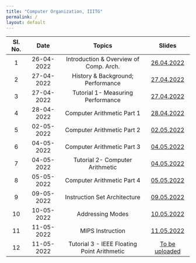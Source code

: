 ```yaml
---
title: "Computer Organization, IIITG"
permalink: /
layout: default
---
```



| Sl. No. | Date    | Topics  | Slides   |
|:---:|:------------:|:-------------------------------------------:|:--------------------------:|
| 1   | 26-04-2022   | Introduction & Overview of Comp. Arch.      | [26.04.2022](https://drive.google.com/file/d/1OTT2f7ZHPYsKctRPWXaJGbbnaZ7aOk7Q/view?usp=sharing)|
| 2   | 27-04-2022   | History & Background; Performance           |  [27.04.2022](https://drive.google.com/file/d/1OvUjXZD7jPp3JEolteK2hdTt8hF7DsBc/view?usp=sharing)|
| 3   | 27-04-2022   | Tutorial 1- Measuring Performance           |  [27.04.2022](https://drive.google.com/file/d/1oz5ENdr1jEoEYtUfdVWlfZpiiFGkTpyt/view?usp=sharing)|
| 4   | 28-04-2022   | Computer Arithmetic Part 1                  |  [28.04.2022](https://drive.google.com/file/d/1mg6j-cIfr-p8D5Xn-aWD06tN_v1Y1jRP/view?usp=sharing)|
| 5   | 02-05-2022   | Computer Arithmetic Part 2                  |  [02.05.2022](https://drive.google.com/file/d/1TaPuCs-61q65sb2OM-W8-xhwDMXo4MeG/view?usp=sharing)|
| 6   | 04-05-2022   | Computer Arithmetic Part 3                  |  [04.05.2022](https://drive.google.com/file/d/1dFDUL743jYgJIO2UhAICQ2DZdxWGcXeo/view?usp=sharing)|
| 7   | 04-05-2022   | Tutorial 2- Computer Arithmetic             |  [04.05.2022](https://drive.google.com/file/d/1hT5TV3FF6Vp67eeZTv_4Nws-1pDzN1ts/view?usp=sharing)|
| 8   | 05-05-2022   | Computer Arithmetic Part 4                  |  [05.05.2022](https://drive.google.com/file/d/16y76uyucVCJOjf1Ds2tzLztph-BA_aAa/view?usp=sharing)|
| 9   | 09-05-2022   | Instruction Set Architecture                |  [09.05.2022](https://drive.google.com/file/d/1eXkAvTe2KaEMu3xJbSE1ykGC297TJDv_/view?usp=sharing)|
| 10  | 10-05-2022   | Addressing Modes                            |  [10.05.2022](https://drive.google.com/file/d/1sz8bXBkJ0EGMGDaRgK4-_PQdLOKarcRV/view?usp=sharing)|
| 11  | 11-05-2022   | MIPS Instruction                            |  [11.05.2022](https://drive.google.com/file/d/1pan4XlSzDke73T0x6VQ3gVw5ctpHnhv1/view?usp=sharing)|
| 12  | 11-05-2022   | Tutorial 3 - IEEE Floating Point Arithmetic |  [To be uploaded]()|







